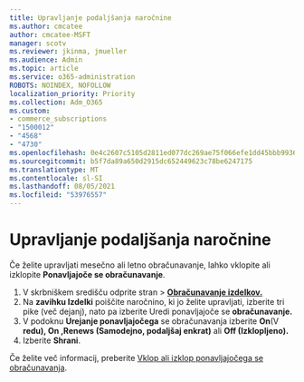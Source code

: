 ```yaml
---
title: Upravljanje podaljšanja naročnine
ms.author: cmcatee
author: cmcatee-MSFT
manager: scotv
ms.reviewer: jkinma, jmueller
ms.audience: Admin
ms.topic: article
ms.service: o365-administration
ROBOTS: NOINDEX, NOFOLLOW
localization_priority: Priority
ms.collection: Adm_O365
ms.custom:
- commerce_subscriptions
- "1500012"
- "4568"
- "4730"
ms.openlocfilehash: 0e4c2607c5105d2811ed077dc269ae75f066efe1dd45bbb9936b2336a370a052
ms.sourcegitcommit: b5f7da89a650d2915dc652449623c78be6247175
ms.translationtype: MT
ms.contentlocale: sl-SI
ms.lasthandoff: 08/05/2021
ms.locfileid: "53976557"
---
```

# <a name="manage-subscription-renewal"></a>Upravljanje podaljšanja naročnine

Če želite upravljati mesečno ali letno obračunavanje, lahko vklopite ali izklopite **Ponavljajoče se obračunavanje**.

1. V skrbniškem središču odprite stran  >  **[Obračunavanje izdelkov.](https://go.microsoft.com/fwlink/p/?linkid=842054)**
2. Na **zavihku Izdelki** poiščite naročnino, ki jo želite upravljati, izberite tri pike (več dejanj), nato pa izberite Uredi ponavljajoče se **obračunavanje.**
3. V podoknu **Urejanje ponavljajočega** se obračunavanja izberite **On**(V **redu), On ,Renews (Samodejno, podaljšaj enkrat)** ali **Off (Izklopljeno).**
4. Izberite **Shrani**.

Če želite več informacij, preberite [Vklop ali izklop ponavljajočega se obračunavanja](/microsoft-365/commerce/subscriptions/renew-your-subscription#turn-recurring-billing-off-or-on).

